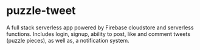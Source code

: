 # puzzle-tweet
A full stack serverless app powered by Firebase cloudstore and serverless functions. Includes login, signup, ability to post, like and comment tweets (puzzle pieces), as well as, a notification system.
